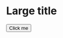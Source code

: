<div class="pf-c-card">
  <div class="pf-c-card__body pf-l-level">
    <h1 class="pf-c-title pf-m-xl">
      Large title
    </h1>
    <button class="pf-c-button pf-m-primary">
      Click me
    </button>
  </div>
</div>